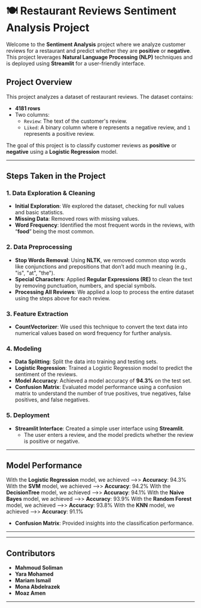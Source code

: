 
# **🍽️ Restaurant Reviews Sentiment Analysis Project**

Welcome to the **Sentiment Analysis** project where we analyze customer reviews for a restaurant and predict whether they are **positive** or **negative**. This project leverages **Natural Language Processing (NLP)** techniques and is deployed using **Streamlit** for a user-friendly interface.

## **Project Overview**

This project analyzes a dataset of restaurant reviews. The dataset contains:

- **4181 rows**
- Two columns:
  - `Review`: The text of the customer's review.
  - `Liked`: A binary column where `0` represents a negative review, and `1` represents a positive review.

The goal of this project is to classify customer reviews as **positive** or **negative** using a **Logistic Regression** model.

---

## **Steps Taken in the Project**

### 1. **Data Exploration & Cleaning**
- **Initial Exploration**: We explored the dataset, checking for null values and basic statistics.
- **Missing Data**: Removed rows with missing values.
- **Word Frequency**: Identified the most frequent words in the reviews, with “**food**” being the most common.

### 2. **Data Preprocessing**
- **Stop Words Removal**: Using **NLTK**, we removed common stop words like conjunctions and prepositions that don’t add much meaning (e.g., "is", "at", "the").
- **Special Characters**: Applied **Regular Expressions (RE)** to clean the text by removing punctuation, numbers, and special symbols.
- **Processing All Reviews**: We applied a loop to process the entire dataset using the steps above for each review.

### 3. **Feature Extraction**
- **CountVectorizer**: We used this technique to convert the text data into numerical values based on word frequency for further analysis.

### 4. **Modeling**
- **Data Splitting**: Split the data into training and testing sets.
- **Logistic Regression**: Trained a Logistic Regression model to predict the sentiment of the reviews.
- **Model Accuracy**: Achieved a model accuracy of **94.3%** on the test set.
- **Confusion Matrix**: Evaluated model performance using a confusion matrix to understand the number of true positives, true negatives, false positives, and false negatives.

### 5. **Deployment**
- **Streamlit Interface**: Created a simple user interface using **Streamlit**.
  - The user enters a review, and the model predicts whether the review is positive or negative.
  
---

## **Model Performance**
With the **Logistic Regression** model, we achieved  -->> **Accuracy**: 94.3%
With the **SVM** model, we achieved  -->> **Accuracy**: 94.2%
With the **DecisionTree** model, we achieved  -->> **Accuracy**: 94.1%
With the **Naive Bayes** model, we achieved  -->> **Accuracy**: 93.9%
With the **Random Forest** model, we achieved  -->> **Accuracy**: 93.8%
With the **KNN** model, we achieved  -->> **Accuracy**: 91.1%


- **Confusion Matrix**: Provided insights into the classification performance.

---
---

## **Contributors**
- **Mahmoud Soliman**
- **Yara Mohamed**
- **Mariam Ismail**
- **Mona Abdelrazek**
- **Moaz Amen**
---

